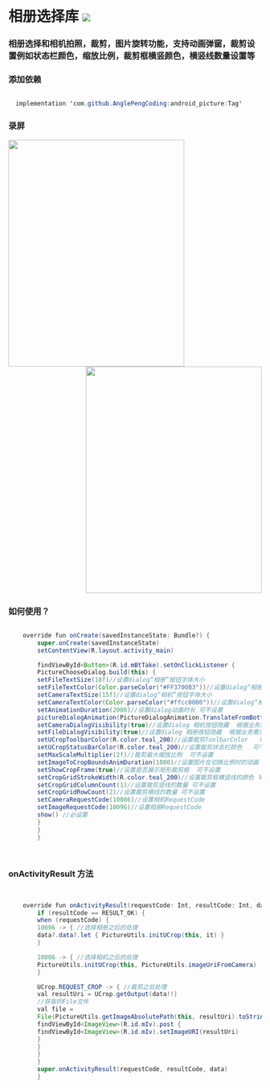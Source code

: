 # 相册选择库 [![](https://jitpack.io/v/AnglePengCoding/android_picture.svg)](https://jitpack.io/#AnglePengCoding/android_picture)


<h3>相册选择和相机拍照，裁剪，图片旋转功能，支持动画弹窗，裁剪设置例如状态栏颜色，缩放比例，裁剪框横竖颜色，横竖线数量设置等</h3>


 

<h3>添加依赖</h3>

```java

  implementation 'com.github.AnglePengCoding:android_picture:Tag'

```


<h3>录屏</h3>

<div align=start>

<img src="https://github.com/AnglePengCoding/android_picture/blob/main/GIF/image.gif" width="350" height="450" />
</div>

<div align=end>
<img src="https://github.com/AnglePengCoding/android_picture/blob/main/GIF/camera.gif" width="350" height="450" />
</div>

<h3>如何使用？</h3>

```java

    override fun onCreate(savedInstanceState: Bundle?) {
        super.onCreate(savedInstanceState)
        setContentView(R.layout.activity_main)

        findViewById<Button>(R.id.mBtTake).setOnClickListener {
        PictureChooseDialog.build(this) {
        setFileTextSize(18f)//设置dialog“相册”按钮字体大小
        setFileTextColor(Color.parseColor("#FF3700B3"))//设置dialog“相册”按钮字体颜色
        setCameraTextSize(15f)//设置dialog“相机”按钮字体大小
        setCameraTextColor(Color.parseColor("#ffcc0000"))//设置dialog“相机”按钮字体颜色
        setAnimationDuration(2000)//设置dialog动画时长 可不设置
        pictureDialogAnimation(PictureDialogAnimation.TranslateFromBottom)//设置dialog弹窗动画  可不设置
        setCameraDialogVisibility(true)//设置dialog 相机按钮隐藏  根据业务需求
        setFileDialogVisibility(true)//设置dialog 相册按钮隐藏  根据业务需求
        setUCropToolbarColor(R.color.teal_200)//设置裁剪ToolbarColor   可不设置
        setUCropStatusBarColor(R.color.teal_200)//设置裁剪状态栏颜色   可不设置
        setMaxScaleMultiplier(2f)//裁剪最大缩放比例  可不设置
        setImageToCropBoundsAnimDuration(1000)//设置图片在切换比例时的动画  可不设置
        setShowCropFrame(true)//设置是否展示矩形裁剪框  可不设置
        setCropGridStrokeWidth(R.color.teal_200)//设置裁剪框横竖线的颜色 可不设置
        setCropGridColumnCount(1)//设置裁剪竖线的数量 可不设置
        setCropGridRowCount(2)//设置裁剪横线的数量 可不设置
        setCameraRequestCode(10086)//设置相机RequestCode
        setImageRequestCode(10096)//设置相册RequestCode
        show() //必设置
        }
        }
        }

        
```


<h3> onActivityResult 方法</h3>

```java


    override fun onActivityResult(requestCode: Int, resultCode: Int, data: Intent?) {
        if (resultCode == RESULT_OK) {
        when (requestCode) {
        10096 -> { //选择相册之后的处理
        data?.data?.let { PictureUtils.initUCrop(this, it) }
        }

        10086 -> { //选择相机之后的处理
        PictureUtils.initUCrop(this, PictureUtils.imageUriFromCamera)
        }

        UCrop.REQUEST_CROP -> { //裁剪之后处理
        val resultUri = UCrop.getOutput(data!!)
        //获取的File文件
        val file =
        File(PictureUtils.getImageAbsolutePath(this, resultUri).toString())
        findViewById<ImageView>(R.id.mIv).post {
        findViewById<ImageView>(R.id.mIv).setImageURI(resultUri)
        }
        }
        }
        }
        super.onActivityResult(requestCode, resultCode, data)
        }

```



